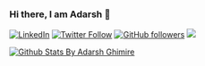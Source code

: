 ### Hi there, I am Adarsh 👋
[![LinkedIn][linkedin-shield]][linkedin-url]
[![Twitter Follow](https://img.shields.io/twitter/follow/adarshghimire.svg?style=social)](https://twitter.com/adarshghimire)  [![GitHub followers](https://img.shields.io/github/followers/ghimireadarsh.svg?style=social&label=Follow&maxAge=2592000)](https://github.com/ghimireadarsh?tab=followers) ![](https://komarev.com/ghpvc/?username=ghimireadarsh)


[![Github Stats By Adarsh Ghimire](https://github-readme-stats.vercel.app/api?username=ghimireadarsh&show_icons=true&cache_seconds=86400&theme=great-gatsby&count_private=true)](https://github-readme-stats.vercel.app/api?username=ghimireadarsh&show_icons=true&hide=issues&cache_seconds=86400&theme=great-gatsby&count_private=true) 

[linkedin-shield]: https://img.shields.io/badge/-LinkedIn-black.svg?style=flat-square&logo=linkedin&colorB=555
[linkedin-url]: https://www.linkedin.com/in/adarsh-ghimire-0a1a51a6/
